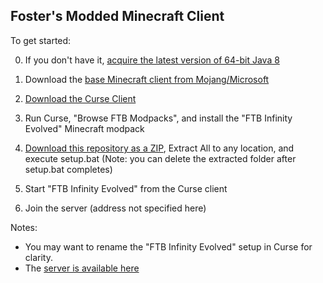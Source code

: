 ## Foster's Modded Minecraft Client

To get started:

0. If you don't have it, [acquire the latest version of 64-bit Java 8](http://www.java.com/en/download/windows-64bit.jsp)

0. Download the [base Minecraft client from Mojang/Microsoft](http://s3.amazonaws.com/Minecraft.Download/launcher/Minecraft.jar)

0. [Download the Curse Client](https://www.curse.com/games/minecraft)

0. Run Curse, "Browse FTB Modpacks", and install the "FTB Infinity Evolved" Minecraft modpack

0. [Download this repository as a ZIP](https://github.com/unlimitedgore/Minecraft-Client/archive/master.zip), Extract All to any location, and execute setup.bat (Note: you can delete the extracted folder after setup.bat completes)

0. Start "FTB Infinity Evolved" from the Curse client

0. Join the server (address not specified here)

Notes:
* You may want to rename the "FTB Infinity Evolved" setup in Curse for clarity.
* The [server is available here](https://github.com/unlimitedgore/Minecraft)

